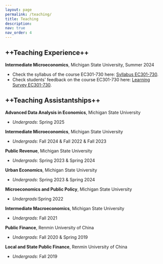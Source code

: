 ```yaml
---
layout: page
permalink: /teaching/
title: Teaching
description:  
nav: true
nav_order: 4
---
```


## ++Teaching Experience++
**Intermediate Microeconomics**, Michigan State University, Summer 2024 
- Check the syllabus of the course EC301-730 here: <a href="{{ 'Syllabus_EC301_730Summer.pdf' | prepend: 'assets/pdf/' | relative_url }}" target="_blank" rel="noopener noreferrer">Syllabus EC301-730</a>. 
- Check students' feedback on the course EC301-730 here: <a href="{{ 'Student_EC301_730Summer.pdf' | prepend: 'assets/pdf/' | relative_url }}" target="_blank" rel="noopener noreferrer">Learning Survey EC301-730</a>. 

## ++Teaching Assistantships++
 
**Advanced Data Analysis in Economics**, Michigan State University
- *Undergrads*: Spring 2025

**Intermediate Microeconomics**, Michigan State University  
- *Undergrads*: Fall 2024 & Fall 2022 & Fall 2023

**Public Revenue**, Michigan State University 
- *Undergrads*: Spring 2023 & Spring 2024

**Urban Economics**, Michigan State University 
- *Undergrads*: Spring 2023 & Spring 2024

**Microeconomics and Public Policy**, Michigan State University 
- *Undergrads*:Spring 2022

**Intermediate Macroeconomics**, Michigan State University
- *Undergrads*: Fall 2021

**Public Finance**, Renmin University of China 
- *Undergrads*: Fall 2020 & Spring 2019

**Local and State Public Finance**, Renmin University of China 
- *Undergrads*: Fall 2019